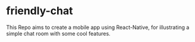 # friendly-chat
This Repo aims to create a mobile app using React-Native, for illustrating a simple chat room with some cool features.
